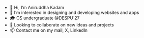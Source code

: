- 👋 Hi, I’m Aniruddha Kadam
- 👀 I’m interested in designing and developing websites and apps
- 🎓 CS undergraduate @DESPU'27
- 🤝 Looking to collaborate on new ideas and projects
- 📫 Contact me on my mail, X, LinkedIn
<!---
Aniruddha-Kadam-dev/Aniruddha-Kadam-dev is a ✨ special ✨ repository because its `README.md` (this file) appears on your GitHub profile.
You can click the Preview link to take a look at your changes.
--->
